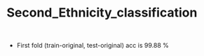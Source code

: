 # Second_Ethnicity_classification
<br/>

* First fold (train-original, test-original) acc is 99.88 %
